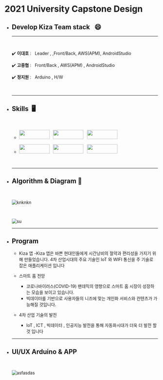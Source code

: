 <!-- Heading -->
# 2021 University Capstone Design 

<!-- Heading -->
<!-- Bullet list -->
* ## Develop **Kiza** Team stack &nbsp; 😄
  ---
  <!-- BUllet list -->
  <br>

  ✔️ **이대호** : &nbsp; Leader , ,Front/Back, AWS(APM), AndroidStudio
  
  ✔️ **고중협** : &nbsp; Front/Back , AWS(APM) , AndroidStudio

  ✔️ **정지원** : &nbsp; Arduino , H/W  

  <br>
  <hr>
* ## **Skills** &nbsp;🖥️  
    <br>
    <!-- BUllet list -->

  -  <img src="https://img.shields.io/badge/Android-3DDC84?style=flat-square&logo=Android&logoColor=white" width= "100" height="30"/> &nbsp;  <img src="https://img.shields.io/badge/Amazon AWS-232F3E?style=flat-square&logo=Amazon AWS&logoColor=white" width= "100" height="30"/> &nbsp;
 <img src="https://img.shields.io/badge/Apache-D22128?style=flat-square&logo=Apache&logoColor=white" width= "100" height="30"/> &nbsp;

  -  <img src="https://img.shields.io/badge/PHP-777BB4?style=flat-square&logo=PHP&logoColor=white" width= "100" height="30"/> &nbsp;
    <img src="https://img.shields.io/badge/MySQL-4479A1?style=flat-square&logo=MySQL&logoColor=white" width= "100" height="30"/> &nbsp;
     <img src="https://img.shields.io/badge/Arduino-80979D?style=flat-square&logo=Arduino&logoColor=white" width= "100" height="30"/> &nbsp;

  <br> 
    <hr>
    
    <!-- Bullet list -->
* ## **Algorithm & Diagram**  📄          
  <br>

     ![knknkn](https://user-images.githubusercontent.com/80689135/147905078-df13c9cf-c066-42fc-a89f-5023ab9b79d2.png)
     
     <br>

     ![su](https://user-images.githubusercontent.com/80689135/147906090-dd82f943-d2ff-4333-b6ba-be212412da7c.png)

    <hr>

<!-- Bullet list -->

* ## **Program**

    - Kiza 앱
	-Kiza 앱은 바쁜 현대인들에게 시간낭비의 절약과 편리성을 가지기 위해 만들었습니다. 
	4차 산업시대의 주요 기술인 IoT 와 WIFI 통신을 주 기술로 잡은 애플리케이션 입니다  

  - 스마트 홈 전망
	- 코로나바이러스(COVID-19) 팬데믹의 영향으로 스마트 홈 시장이 성장하는 모습을 보이고 	  있습니다. 
	- 빅데이터를 기반으로 사용자들의 니즈에 맞는 개인화 서비스와 컨텐츠가 가능해질 것입니다.
  - 4차 산업 기술의 발전
	- IoT , ICT , 빅데이터 , 인공지능 발전을 통해 자동화시대가 더욱 더 발전 할 것 입니다

  ---

* ## **UI/UX Arduino & APP**
  <br>
  <!-- Bullet list -->  

     ![asfasdas](https://user-images.githubusercontent.com/80689135/148725532-6120405a-4091-4e59-a74d-41215f88a9c1.png)


